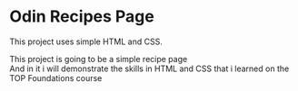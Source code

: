 # Odin Recipes Page  
This project uses simple HTML and CSS.  
  
  
This project is going to be a simple recipe page  
And in it i will demonstrate the skills in HTML and CSS
that i learned on the TOP Foundations course  
